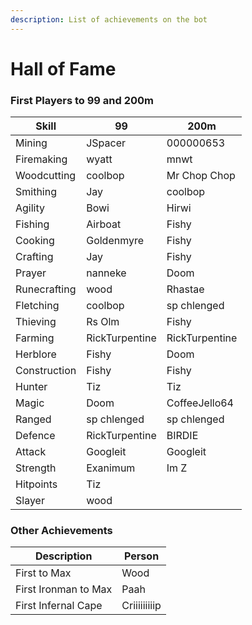 ```yaml
---
description: List of achievements on the bot
---
```


# Hall of Fame

### First Players to 99 and 200m

| Skill        | 99             | 200m           |
| ------------ | -------------- | -------------- |
| Mining       | JSpacer        |  000000653     |
| Firemaking   | wyatt          | mnwt           |
| Woodcutting  | coolbop        | Mr Chop Chop   |
| Smithing     | Jay            | coolbop        |
| Agility      | Bowi           | Hirwi          |
| Fishing      | Airboat        | Fishy          |
| Cooking      | Goldenmyre     | Fishy          |
| Crafting     | Jay            | Fishy          |
| Prayer       | nanneke        | Doom           |
| Runecrafting | wood           | Rhastae        |
| Fletching    | coolbop        | sp chlenged    |
| Thieving     | Rs Olm         | Fishy          |
| Farming      | RickTurpentine | RickTurpentine |
| Herblore     | Fishy          | Doom           |
| Construction | Fishy          | Fishy          |
| Hunter       | Tiz            | Tiz            |
| Magic        | Doom           | CoffeeJello64  |
| Ranged       | sp chlenged    | sp chlenged    |
| Defence      | RickTurpentine | BIRDIE         |
| Attack       | Googleit       | Googleit       |
| Strength     | Exanimum       | Im Z           |
| Hitpoints    | Tiz            |                |
| Slayer       | wood           |                |

### **Other Achievements**

| Description          | Person       |
| -------------------- | ------------ |
| First to Max         | Wood         |
| First Ironman to Max | Paah         |
| First Infernal Cape  | Criiiiiiiiip |
